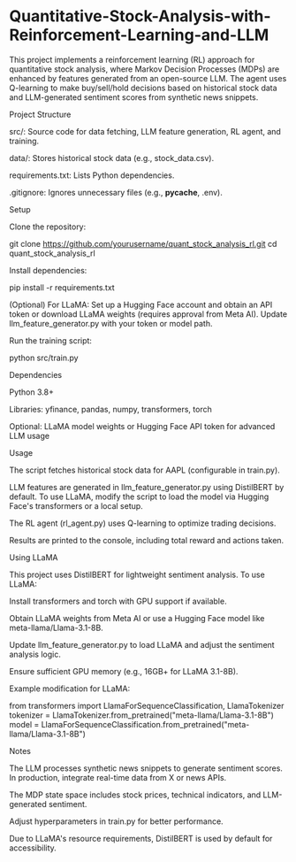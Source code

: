 # Quantitative-Stock-Analysis-with-Reinforcement-Learning-and-LLM
This project implements a reinforcement learning (RL) approach for quantitative stock analysis, where Markov Decision Processes (MDPs) are enhanced by features generated from an open-source LLM. The agent uses Q-learning to make buy/sell/hold decisions based on historical stock data and LLM-generated sentiment scores from synthetic news snippets.


Project Structure





src/: Source code for data fetching, LLM feature generation, RL agent, and training.



data/: Stores historical stock data (e.g., stock_data.csv).



requirements.txt: Lists Python dependencies.



.gitignore: Ignores unnecessary files (e.g., __pycache__, .env).

Setup





Clone the repository:

git clone https://github.com/yourusername/quant_stock_analysis_rl.git
cd quant_stock_analysis_rl



Install dependencies:

pip install -r requirements.txt



(Optional) For LLaMA: Set up a Hugging Face account and obtain an API token or download LLaMA weights (requires approval from Meta AI). Update llm_feature_generator.py with your token or model path.



Run the training script:

python src/train.py

Dependencies





Python 3.8+



Libraries: yfinance, pandas, numpy, transformers, torch



Optional: LLaMA model weights or Hugging Face API token for advanced LLM usage

Usage





The script fetches historical stock data for AAPL (configurable in train.py).



LLM features are generated in llm_feature_generator.py using DistilBERT by default. To use LLaMA, modify the script to load the model via Hugging Face's transformers or a local setup.



The RL agent (rl_agent.py) uses Q-learning to optimize trading decisions.



Results are printed to the console, including total reward and actions taken.

Using LLaMA





This project uses DistilBERT for lightweight sentiment analysis. To use LLaMA:





Install transformers and torch with GPU support if available.



Obtain LLaMA weights from Meta AI or use a Hugging Face model like meta-llama/Llama-3.1-8B.



Update llm_feature_generator.py to load LLaMA and adjust the sentiment analysis logic.



Ensure sufficient GPU memory (e.g., 16GB+ for LLaMA 3.1-8B).



Example modification for LLaMA:

from transformers import LlamaForSequenceClassification, LlamaTokenizer
tokenizer = LlamaTokenizer.from_pretrained("meta-llama/Llama-3.1-8B")
model = LlamaForSequenceClassification.from_pretrained("meta-llama/Llama-3.1-8B")

Notes





The LLM processes synthetic news snippets to generate sentiment scores. In production, integrate real-time data from X or news APIs.



The MDP state space includes stock prices, technical indicators, and LLM-generated sentiment.



Adjust hyperparameters in train.py for better performance.



Due to LLaMA's resource requirements, DistilBERT is used by default for accessibility.
